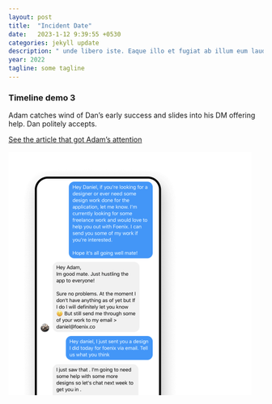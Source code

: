 ```yaml
---
layout: post
title:  "Incident Date"
date:   2023-1-12 9:39:55 +0530
categories: jekyll update
description: " unde libero iste. Eaque illo et fugiat ab illum eum laudantium alias tenetur praesentium? Quam dicta fugit odio corrupti harum illo."
year: 2022
tagline: some tagline 
---
```

<div class="timeline_right">
   <div class="margin-bottom-medium">
      <div class="timeline_text">
         <h3>Timeline demo 3</h3>
         <p>Adam catches wind of Dan’s early success and slides into his DM offering help. Dan politely accepts.</p>
      </div>
   </div>
   <div class="margin-bottom-xlarge">
      <div class="inline-block">
         <a href="#" target="_blank" class="timeline_link w-inline-block">
            <div>See the article that got Adam’s attention</div>
            <img src="https://assets.website-files.com/60dd72519d9f9f67690ae425/60de4e982f499b91260e0e91_open_in_new.svg" loading="lazy" alt="" class="link-icon"/>
         </a>
      </div>
   </div>
   <div class="timeline_image-wrapper"><img src="assets/60de4fe2f3220f62c99e3f0f_Image%202.png" loading="lazy" width="480"></div>
</div>
                  